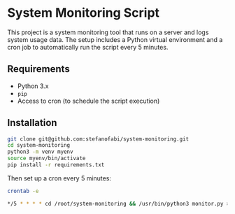# System Monitoring Script

This project is a system monitoring tool that runs on a server and logs system usage data. The setup includes a Python virtual environment and a cron job to automatically run the script every 5 minutes.

## Requirements

- Python 3.x
- `pip`
- Access to cron (to schedule the script execution)

## Installation
```bash
git clone git@github.com:stefanofabi/system-monitoring.git
cd system-monitoring
python3 -m venv myenv
source myenv/bin/activate
pip install -r requirements.txt
```

Then set up a cron every 5 minutes:
```bash
crontab -e

*/5 * * * * cd /root/system-monitoring && /usr/bin/python3 monitor.py >> /root/system-monitoring/monitor.log 2>&1

```
